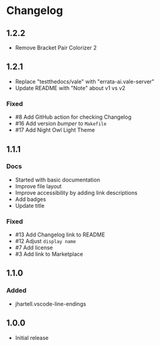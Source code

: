 # Changelog

## 1.2.2

- Remove Bracket Pair Colorizer 2

## 1.2.1

- Replace "testthedocs/vale" with "errata-ai.vale-server"
- Update README with "Note" about v1 vs v2

### Fixed

- #8 Add GitHub action for checking Changelog
- #16 Add version *bumper* to `Makefile`
- #17 Add Night Owl Light Theme

## 1.1.1

### Docs

- Started with basic documentation
- Improve file layout
- Improve accessibility by adding link descriptions
- Add badges
- Update title

### Fixed

- #13 Add Changelog link to README
- #12 Adjust `display name`
- #7 Add license
- #3 Add link to Marketplace

## 1.1.0

### Added

- jhartell.vscode-line-endings

## 1.0.0

- Initial release
